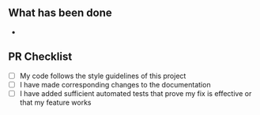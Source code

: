 ## What has been done
<!-- Describe in technical terms, for the reviewers to clearly understand the context of your change -->
-

## PR Checklist
<!-- Please delete options that are not relevant to your particular PR -->
- [ ] My code follows the style guidelines of this project
- [ ] I have made corresponding changes to the documentation
- [ ] I have added sufficient automated tests that prove my fix is effective or that my feature works

